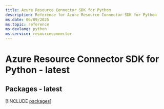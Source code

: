 ```yaml
---
title: Azure Resource Connector SDK for Python
description: Reference for Azure Resource Connector SDK for Python
ms.date: 06/09/2025
ms.topic: reference
ms.devlang: python
ms.service: resourceconnector
---
```

# Azure Resource Connector SDK for Python - latest
## Packages - latest
[!INCLUDE [packages](resource-connector-index.md)]